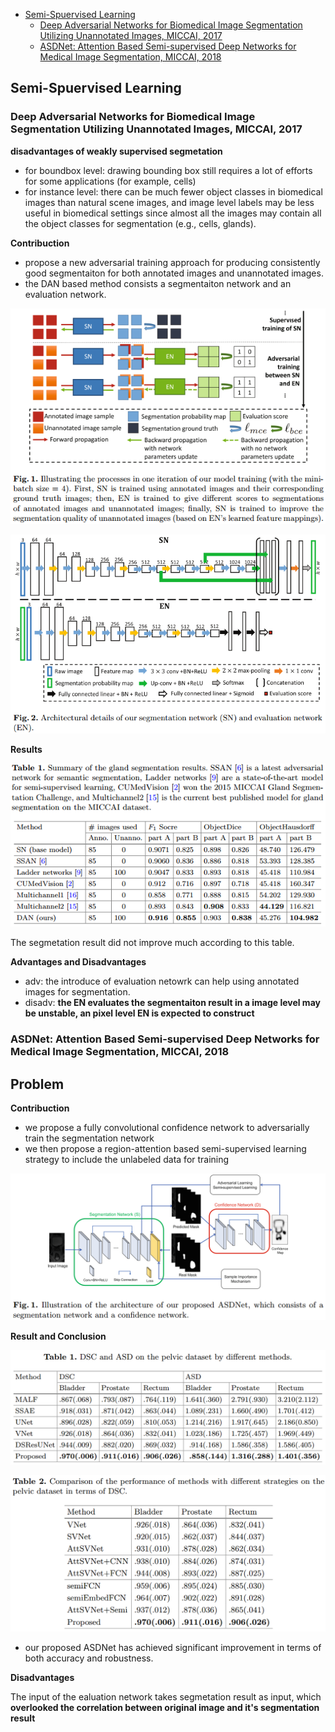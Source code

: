 - [Semi-Spuervised Learning](#semi-spuervised-learning)
  - [Deep Adversarial Networks for Biomedical Image Segmentation Utilizing Unannotated Images, MICCAI, 2017](#deep-adversarial-networks-for-biomedical-image-segmentation-utilizing-unannotated-images-miccai-2017)
  - [ASDNet: Attention Based Semi-supervised Deep Networks for Medical Image Segmentation, MICCAI, 2018](#asdnet-attention-based-semi-supervised-deep-networks-for-medical-image-segmentation-miccai-2018)

## Semi-Spuervised Learning

### Deep Adversarial Networks for Biomedical Image Segmentation Utilizing Unannotated Images, MICCAI, 2017

**disadvantages of weakly supervised segmetation**
- for boundbox level: drawing bounding box still requires a lot of efforts for some applications (for example, cells)
- for instance level: there can be much fewer object classes in biomedical images than natural scene images, and image level labels may be less useful in biomedical settings since almost all the images may contain all the object classes for segmentation (e.g., cells, glands).

**Contribuction**
- propose a new adversarial training approach for producing consistently good segmentaiton for both annotated images and unannotated images.
- the DAN based method consists a segmentaiton network and an evaluation network.
  
![](../images/ssl/DAN_architectures.png)

![](../images/ssl/DAN_EN.png)

**Results**

![](../images/ssl/DAN.png)

The segmetation result did not improve much according to this table.

**Advantages and Disadvantages**
- adv: the introduce of evaluation netowrk can help using annotated images for segmentation.
- disadv: **the EN evaluates the segmentaiton result in a image level may be unstable, an pixel level EN is expected to construct**


### ASDNet: Attention Based Semi-supervised Deep Networks for Medical Image Segmentation, MICCAI, 2018

**Problem**
- 

**Contribuction**
-  we propose a fully convolutional confidence network to adversarially train the segmentation network
-  we then propose a region-attention based semi-supervised learning strategy to include the unlabeled data for training

![](../images/ssl/asd_net_architecture.png)

**Result and Conclusion**

![](../images/ssl/asd_net_result_0.png)

![](../images/ssl/asd_net_result_1.png)

-  our proposed ASDNet has achieved significant improvement in terms of both accuracy and robustness.

**Disadvantages**

The input of the ealuation network takes segmetation result as input, which **overlooked the correlation between original image and it's segmentation result**